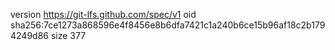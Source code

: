 version https://git-lfs.github.com/spec/v1
oid sha256:7ce1273a868596e4f8456e8b6dfa7421c1a240b6ce15b96af18c2b1794249d86
size 377
